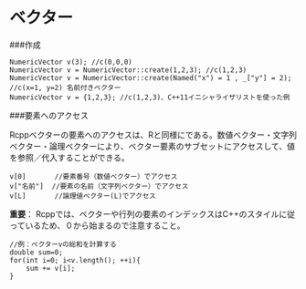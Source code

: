 # ベクター


###作成


```
NumericVector v(3); //c(0,0,0)
NumericVector v = NumericVector::create(1,2,3); //c(1,2,3) 
NumericVector v = NumericVector::create(Named("x") = 1 , _["y"] = 2); //c(x=1, y=2) 名前付きベクター
NumericVector v = {1,2,3}; //c(1,2,3)、C++11イニシャライザリストを使った例
```

###要素へのアクセス

Rcppベクターの要素へのアクセスは、Rと同様にである。数値ベクター・文字列ベクター・論理ベクターにより、ベクター要素のサブセットにアクセスして、値を参照／代入することができる。

```
v[0]       //要素番号（数値ベクター）でアクセス
v["名前"]  //要素の名前（文字列ベクター）でアクセス
v[L]       //論理値ベクター(L)でアクセス
```

**重要**：
Rcppでは、ベクターや行列の要素のインデックスはC++のスタイルに従っているため、０から始まるので注意すること。


```
//例：ベクターvの総和を計算する
double sum=0;
for(int i=0; i<v.length(); ++i){
    sum += v[i];
}
```


